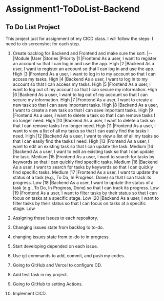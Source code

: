 # Assignment1-ToDoList-Backend
## To Do List Project
This project just for assignment of my CICD class.
I will follow the steps:
I need to do screenshot for each step.
1. Create backlog for Backend and Frontend and make sure the sort.
|--|Module	|User |Stories	|Priority
|1	|Frontend	As a user, I want to register an account so that I can log in and use the app.	High
|2	|Backend	As a user, I want to register an account so that I can log in and use the app.	High
|3	|Frontend	As a user, I want to log in to my account so that I can access my tasks.	High
|4	|Backend	As a user, I want to log in to my account so that I can access my tasks.	High
|5	|Frontend	As a user, I want to log out of my account so that I can secure my information.	High
|6	|Backend	As a user, I want to log out of my account so that I can secure my information.	High
|7	|Frontend	As a user, I want to create a new task so that I can save important tasks.	High
|8	|Backend	As a user, I want to create a new task so that I can save important tasks.	High
|9	|Frontend	As a user, I want to delete a task so that I can remove tasks I no longer need.	High
|10	|Backend	As a user, I want to delete a task so that I can remove tasks I no longer need.	High
|11	|Frontend	As a user, I want to view a list of all my tasks so that I can easily find the tasks I need.	High
|12	|Backend	As a user, I want to view a list of all my tasks so that I can easily find the tasks I need.	High
|13	|Frontend	As a user, I want to edit an existing task so that I can update the task.	Medium
|14	|Backend	As a user, I want to edit an existing task so that I can update the task.	Medium
|15	|Frontend	As a user, I want to search for tasks by keywords so that I can quickly find specific tasks.	Medium
|16	|Backend	As a user, I want to search for tasks by keywords so that I can quickly find specific tasks.	Medium
|17	|Frontend	As a user, I want to update the status of a task (e.g., To Do, In Progress, Done) so that I can track its progress.	Low
|18	|Backend	As a user, I want to update the status of a task (e.g., To Do, In Progress, Done) so that I can track its progress.	Low
|19	|Frontend	As a user, I want to filter tasks by their status so that I can focus on tasks at a specific stage.	Low
|20	|Backend	As a user, I want to filter tasks by their status so that I can focus on tasks at a specific stage.	Low

3. Assigning those issues to each repository.
4. Changing issues state from backlog to to-do.
5. changing issues state from to-do to in progress.
7. Start developing depended on each issue.
8. Use git commands to add, commit, and push my codes.
9. Going to GitHub and Vercel to configure CD.
10. Add test task in my project.
11. Going to GitHub to setting Actions.
12. Implement CICD.
